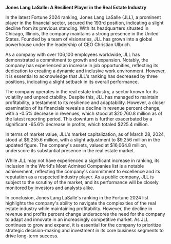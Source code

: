 **Jones Lang LaSalle: A Resilient Player in the Real Estate Industry**

In the latest Fortune 2024 ranking, Jones Lang LaSalle (JLL), a prominent player in the financial sector, secured the 193rd position, indicating a slight decline from its previous standing. With its headquarters situated in Chicago, Illinois, the company maintains a strong presence in the United States. Founded by a team of visionaries, JLL has grown into a global powerhouse under the leadership of CEO Christian Ulbrich.

As a company with over 106,100 employees worldwide, JLL has demonstrated a commitment to growth and expansion. Notably, the company has experienced an increase in job opportunities, reflecting its dedication to creating a dynamic and inclusive work environment. However, it is essential to acknowledge that JLL's ranking has decreased by three positions, indicating a slight setback in its overall performance.

The company operates in the real estate industry, a sector known for its volatility and unpredictability. Despite this, JLL has managed to maintain profitability, a testament to its resilience and adaptability. However, a closer examination of its financials reveals a decline in revenue percent change, with a -0.5% decrease in revenues, which stood at $20,760.8 million as of the latest reporting period. This downturn is further exacerbated by a significant -65.6% decrease in profits, which totaled $225.4 million.

In terms of market value, JLL's market capitalization, as of March 28, 2024, stood at $9,255.6 million, with a slight adjustment to $9,256 million in the updated figure. The company's assets, valued at $16,064.8 million, underscore its substantial presence in the real estate market.

While JLL may not have experienced a significant increase in ranking, its inclusion in the World's Most Admired Companies list is a notable achievement, reflecting the company's commitment to excellence and its reputation as a respected industry player. As a public company, JLL is subject to the scrutiny of the market, and its performance will be closely monitored by investors and analysts alike.

In conclusion, Jones Lang LaSalle's ranking in the Fortune 2024 list highlights the company's ability to navigate the complexities of the real estate industry while maintaining profitability. However, the decline in revenue and profits percent change underscores the need for the company to adapt and innovate in an increasingly competitive market. As JLL continues to grow and expand, it is essential for the company to prioritize strategic decision-making and investment in its core business segments to drive long-term success.